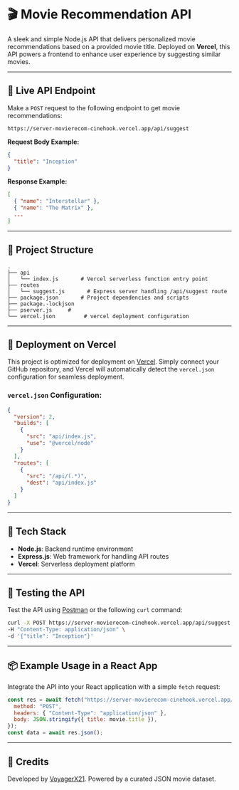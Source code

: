 # 🎬 Movie Recommendation API

A sleek and simple Node.js API that delivers personalized movie recommendations based on a provided movie title. Deployed on **Vercel**, this API powers a frontend to enhance user experience by suggesting similar movies.

---

## 🔗 Live API Endpoint

Make a `POST` request to the following endpoint to get movie recommendations:

```
https://server-movierecom-cinehook.vercel.app/api/suggest
```

**Request Body Example:**

```json
{
  "title": "Inception"
}
```

**Response Example:**

```json
[
  { "name": "Interstellar" },
  { "name": "The Matrix" },
  ...
]
```

---

## 📁 Project Structure

```plaintext
.
├── api
│   └── index.js       # Vercel serverless function entry point
├── routes
│   └── suggest.js       # Express server handling /api/suggest route
├── package.json       # Project dependencies and scripts
├── package.-lockjson  
├── pserver.js     #
└── vercel.json         # vercel deployment configuration
```

---

## 🚀 Deployment on Vercel

This project is optimized for deployment on [Vercel](https://vercel.com/gauravs-projects-a69012f7/server-movierecom-cinehook). Simply connect your GitHub repository, and Vercel will automatically detect the `vercel.json` configuration for seamless deployment.

### `vercel.json` Configuration:

```json
{
  "version": 2,
  "builds": [
    {
      "src": "api/index.js",
      "use": "@vercel/node"
    }
  ],
  "routes": [
    {
      "src": "/api/(.*)",
      "dest": "api/index.js"
    }
  ]
}
```

---

## 🔧 Tech Stack

- **Node.js**: Backend runtime environment
- **Express.js**: Web framework for handling API routes
- **Vercel**: Serverless deployment platform

---

## 🧪 Testing the API

Test the API using [Postman](https://www.postman.com/) or the following `curl` command:

```bash
curl -X POST https://server-movierecom-cinehook.vercel.app/api/suggest \
-H "Content-Type: application/json" \
-d '{"title": "Inception"}'
```

---

## 📦 Example Usage in a React App

Integrate the API into your React application with a simple `fetch` request:

```javascript
const res = await fetch("https://server-movierecom-cinehook.vercel.app/api/suggest", {
  method: "POST",
  headers: { "Content-Type": "application/json" },
  body: JSON.stringify({ title: movie.title }),
});
const data = await res.json();
```

---

## 📍 Credits

Developed by [VoyagerX21](https://github.com/VoyagerX21). Powered by a curated JSON movie dataset.
